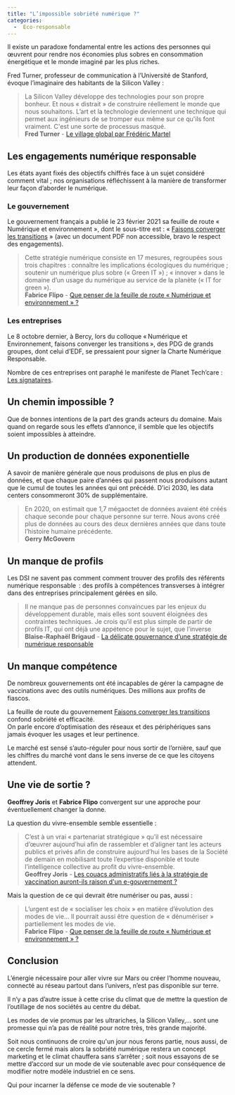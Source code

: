 ```yaml
---
title: "L’impossible sobriété numérique ?"
categories:
  -  Eco-responsable
---
```


Il existe un paradoxe fondamental entre les actions des personnes qui œuvrent pour rendre nos économies plus sobres en consommation énergétique et le monde imaginé par les plus riches.

Fred Turner, professeur de communication à l’Université de Stanford, évoque l’imaginaire des habitants de la Silicon Valley :

> La Silicon Valley développe des technologies pour son propre bonheur. Et nous « distrait » de construire réellement le monde que nous souhaitons.
L’art et la technologie deviennent une technique qui permet aux ingénieurs de se tromper eux même sur ce qu'ils font vraiment. C'est une sorte de processus masqué.  
**Fred Turner** - [Le village global par Frédéric Martel](https://www.franceculture.fr/emissions/le-village-global/le-village-global-chronique-du-dimanche-28-fevrier-2021)

## Les engagements numérique responsable

Les états ayant fixés des objectifs chiffrés face à un sujet considéré comment vital ; nos organisations réfléchissent à la manière de transformer leur façon d’aborder le numérique.

### Le gouvernement

Le gouvernement français a publié le 23 février 2021 sa feuille de route « Numérique et environnement », dont le sous-titre est : « [Faisons converger les transitions](https://www.economie.gouv.fr/files/files/PDF/2021/Feuille_de_route_Numerique_Environnement.pdf) » (avec un document PDF non accessible, bravo le respect des engagements).

> Cette stratégie numérique consiste en 17 mesures, regroupées sous trois chapitres : connaître les implications écologiques du numérique ; soutenir un numérique plus sobre (« Green IT ») ; « innover » dans le domaine d’un usage du numérique au service de la planète (« IT for green »).  
**Fabrice Flipo** - [Que penser de la feuille de route « Numérique et environnement » ?](https://theconversation.com/que-penser-de-la-feuille-de-route-numerique-et-environnement-156065)

### Les entreprises

Le 8 octobre dernier, à Bercy, lors du colloque « Numérique et Environnement, faisons converger les transitions », des PDG de grands groupes, dont celui d’EDF, se pressaient pour signer la Charte Numérique Responsable.

Nombre de ces entreprises ont paraphé le manifeste de Planet Tech’care : [Les signataires](https://www.planet-techcare.green/signataires/).

## Un chemin impossible ?

Que de bonnes intentions de la part des grands acteurs du domaine. Mais quand on regarde sous les effets d’annonce, il semble que les objectifs soient impossibles à atteindre.

## Un production de données exponentielle

A savoir de manière générale que nous produisons de plus en plus de données, et que chaque paire d’années qui passent nous produisons autant que le cumul de toutes les années qui ont précédé. D’ici 2030, les data centers consommeront 30% de supplémentaire.

> En 2020, on estimait que 1,7 mégaoctet de données avaient été créés chaque seconde pour chaque personne sur terre. Nous avons créé plus de données au cours des deux dernières années que dans toute l’histoire humaine précédente.  
**Gerry McGovern**

## Un manque de profils

Les DSI ne savent pas comment comment trouver des profils des référents numérique responsable  : des profils à compétences transverses à intégrer dans des entreprises principalement gérées en silo.

> Il ne manque pas de personnes convaincues par les enjeux du développement durable, mais elles sont souvent éloignées des contraintes techniques. Je crois qu’il est plus simple de partir de profils IT, qui ont déjà une appétence pour le sujet, que l’inverse   
**Blaise-Raphaël Brigaud** - [La délicate gouvernance d’une stratégie de numérique responsable](https://www.itforbusiness.fr/la-delicate-gouvernance-dune-strategie-de-numerique-responsable-42586)


## Un manque compétence

De nombreux gouvernements ont été incapables de gérer la campagne de vaccinations avec des outils numériques. Des millions aux profits de fiascos.

La feuille de route du gouvernement [Faisons converger les transitions](https://www.economie.gouv.fr/files/files/PDF/2021/Feuille_de_route_Numerique_Environnement.pdf) confond sobriété et efficacité.  
On parle encore d’optimisation des réseaux et des périphériques sans jamais évoquer les usages et leur pertinence.

Le marché est sensé s’auto-réguler pour nous sortir de l’ornière, sauf que les chiffres du marché vont dans le sens inverse de ce que les citoyens attendent.

## Une vie de sortie ?

**Geoffrey Joris** et **Fabrice Flipo** convergent sur une approche pour éventuellement changer la donne. 

La question du vivre-ensemble semble essentielle :

> C’est à un vrai « partenariat stratégique » qu’il est nécessaire d’œuvrer aujourd’hui afin de rassembler et d’aligner tant les acteurs publics et privés afin de construire aujourd’hui les bases de la Société de demain en mobilisant toute l’expertise disponible et toute l’intelligence collective au profit du vivre-ensemble.  
**Geoffrey Joris** - [Les couacs administratifs liés à la stratégie de vaccination auront-ils raison d'un e-gouvernement ?](https://www.lalibre.be/economie/decideurs-chroniqueurs/les-couacs-administratifs-lies-a-la-strategie-de-vaccination-auront-ils-raison-d-un-e-gouvernement-60391dce9978e2610ae1fae8)

Mais la question de ce qui devrait être numériser ou pas, aussi :

> L’urgent est de « socialiser les choix » en matière d’évolution des modes de vie… Il pourrait aussi être question de « dénumériser » partiellement les modes de vie.  
**Fabrice Flipo** - [Que penser de la feuille de route « Numérique et environnement » ?](https://theconversation.com/que-penser-de-la-feuille-de-route-numerique-et-environnement-156065)

## Conclusion

L’énergie nécessaire pour aller vivre sur Mars ou créer l’homme nouveau, connecté au réseau partout dans l’univers, n’est pas disponible sur terre.

Il n‘y a pas d’autre issue à cette crise du climat que de mettre la question de l’outillage de nos sociétés au centre du débat.

Les modes de vie promus par les ultrariches, la Silicon Valley,… sont une promesse qui n’a pas de réalité pour notre très, très grande majorité.

Soit nous continuons de croire qu'un jour nous ferons partie, nous aussi, de ce cercle fermé mais alors la sobriété numérique restera un concept marketing et le climat chauffera sans s’arrêter ; soit nous essayons de se mettre d’accord sur un mode de vie soutenable avec pour conséquence de modifier notre modèle industriel en ce sens.

Qui pour incarner la défense ce mode de vie soutenable ?

